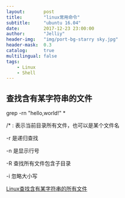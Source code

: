 ```yaml
---
layout:       post
title:        "linux常用命令"
subtitle:     "ubuntu 16.04"
date:         2017-12-23 23:00:00
author:       "Jelliy"
header-img:   "img/port-bg-starry sky.jpg"
header-mask:  0.3
catalog:      true
multilingual: false
tags:
    - Linux
    - Shell
---
```



## 查找含有某字符串的文件

grep -rn "hello,world!" *

/* : 表示当前目录所有文件，也可以是某个文件名

-r 是递归查找

-n 是显示行号

-R 查找所有文件包含子目录

-i 忽略大小写

[Linux查找含有某字符串的所有文件](https://www.cnblogs.com/wangkongming/p/4476933.html)


